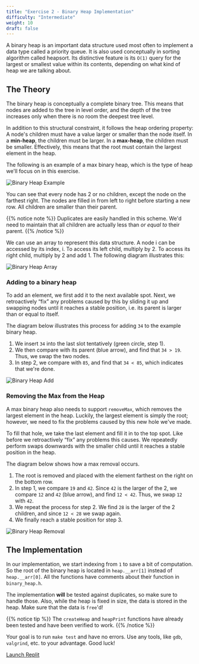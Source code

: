 ```yaml
---
title: "Exercise 2 - Binary Heap Implementation"
difficulty: "Intermediate"
weight: 10
draft: false
---
```


A binary heap is an important data structure used most often to implement a data type called a priority queue. It is also used conceptually in sorting algorithm called heapsort. Its distinctive feature is its `O(1)` query for the largest or smallest value within its contents, depending on what kind of heap we are talking about.

## The Theory

The binary heap is conceptually a complete binary tree. This means that nodes are added to the tree in level order, and the depth of the tree increases only when there is no room the deepest tree level.

In addition to this structural constraint, it follows the heap ordering property: A node's children must have a value larger or smaller than the node itself. In a **min-heap**, the children must be larger. In a **max-heap**, the children must be smaller. Effectively, this means that the root must contain the largest element in the heap.

The following is an example of a max binary heap, which is the type of heap we'll focus on in this exercise.

![Binary Heap Example](../resources/e2-01.png "Max binary heap example")

You can see that every node has 2 or no children, except the node on the farthest right. The nodes are filled in from left to right before starting a new row. All children are smaller than their parent.

{{% notice note %}}
Duplicates are easily handled in this scheme. We'd need to maintain that all children are actually less than *or equal to* their parent.
{{% /notice %}}

We can use an array to represent this data structure. A node i can be accessed by its index, i. To access its left child, multiply by 2. To access its right child, multiply by 2 and add 1. The following diagram illustrates this:

![Binary Heap Array](../resources/e2-02.png "Image of a binary heap and its corresponding array")

### Adding to a binary heap

To add an element, we first add it to the next available spot. Next, we retroactively “fix” any problems caused by this by sliding it up and swapping nodes until it reaches a stable position, i.e. its parent is larger than or equal to itself.

The diagram below illustrates this process for adding `34` to the example binary heap.
1. We insert `34` into the last slot tentatively (green circle, step 1).
2. We then compare with its parent (blue arrow), and find that `34 > 19`. Thus, we swap the two nodes.
3. In step 2, we compare with `85`, and find that `34 < 85`, which indicates that we're done.

![Binary Heap Add](../resources/e2-03.png "Illustrating the process of adding to a binary heap")

### Removing the Max from the Heap

A max binary heap also needs to support `removeMax`, which removes the largest element in the heap. Luckily, the largest element is simply the root; however, we need to fix the problems caused by this new hole we've made. 

To fill that hole, we take the last element and fill it in to the top spot. Like before we retroactively “fix” any problems this causes. We repeatedly perform swaps downwards with the smaller child until it reaches a stable position in the heap.

The diagram below shows how a max removal occurs.
1. The root is removed and placed with the element farthest on the right on the bottom row.
2. In step 1, we compare `19` and `42`. Since `42` is the larger of the 2, we compare `12` and `42` (blue arrow), and find `12 < 42`. Thus, we swap `12` with `42`.
3. We repeat the process for step 2. We find `28` is the larger of the 2 children, and since `12 < 28` we swap again.
4. We finally reach a stable position for step 3.

![Binary Heap Removal](../resources/e2-04.png "Illustrating the process of removing the max from a binary heap")

## The Implementation

In our implementation, we start indexing from `1` to save a bit of computation. So the root of the binary heap is located in `heap.__arr[1]` instead of `heap.__arr[0]`. All the functions have comments about their function in `binary_heap.h`.

The implementation **will** be tested against duplicates, so make sure to handle those. Also, while the heap is fixed in size, the data is stored in the heap. Make sure that the data is `free`'d! 

{{% notice tip %}}
The `createHeap` and `heapPrint` functions have already been tested and have been verified to work.
{{% /notice %}}

Your goal is to run `make test` and have no errors. Use any tools, like `gdb`, `valgrind`, etc. to your advantage. Good luck!

<a class="my-2 mx-4 btn btn-info" href="https://replit.com/@nuevofoundation/Debugging-Exercise-2" target="_blank">Launch Replit</a>